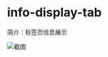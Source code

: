 # info-display-tab

简介：标签页信息展示

![截图](https://img.alicdn.com/tfs/TB1AltjcuuSBuNjy1XcXXcYjFXa-2344-1378.png)
